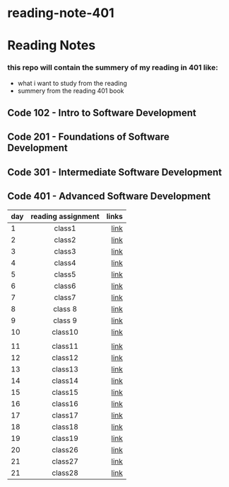 # reading-note-401

# Reading Notes
### this repo will contain the summery of my reading in 401 like:
- what i want to study from the reading 
- summery from  the reading 401 book
## Code 102 - Intro to Software Development
## Code 201 - Foundations of Software Development
## Code 301 - Intermediate Software Development
## Code 401 - Advanced Software Development

| day    |      reading assignment     |  links  |
|----------|:-------------:| ------------:|
|  1 | class1 |[link](https://joudi12.github.io/reading-note-401/class1)  |
| 2  |  class2 |[link](https://joudi12.github.io/reading-note-401/class2)   |
| 3  |  class3  |   [link](https://joudi12.github.io/reading-note-401/class3)   |
| 4  |   class4   |  [link](https://joudi12.github.io/reading-note-401/class4)  |
|5   |  class5  |[link](https://joudi12.github.io/reading-note-401/class5) |
| 6  | class6  | [link](https://joudi12.github.io/reading-note-401/class6) |
| 7  | class7 |     [link](https://joudi12.github.io/reading-note-401/class7)  |
| 8  |class 8 |    [link](https://joudi12.github.io/reading-note-401/class8)   |
| 9  |   class 9  |    [link](https://joudi12.github.io/reading-note-401/class9)          |
|10  | class10 | [link](https://joudi12.github.io/reading-note-401/class10)  |
 |    |
| 11 |  class11|  [link](https://joudi12.github.io/reading-note-401/class11)  |
| 12 |  class12 |   [link](https://joudi12.github.io/reading-note-401/class12) |
| 13 |class13 |  [link](https://joudi12.github.io/reading-note-401/class13) |
| 14 |    class14     |  [link](https://joudi12.github.io/reading-note-401/class14)|
|15  | class15 | [link](https://joudi12.github.io/reading-note-401/class15) | 
| 16 |  class16|  [link](https://joudi12.github.io/reading-note-401/class16)  |
| 17 |  class17 |   [link](https://joudi12.github.io/reading-note-401/class17) |
| 18 |class18| [link](https://joudi12.github.io/reading-note-401/class18) |
| 19 |  class19     | [link](https://joudi12.github.io/reading-note-401/class19) |
|20 |class26| [link](https://joudi12.github.io/reading-note-401/class26) | 
|21 |class27| [link](https://joudi12.github.io/reading-note-401/class27) | 
|21 |class28| [link](https://joudi12.github.io/reading-note-401/class28) | 


